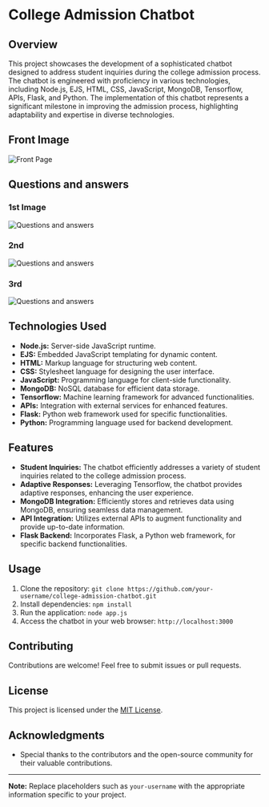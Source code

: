# College Admission Chatbot

## Overview
This project showcases the development of a sophisticated chatbot designed to address student inquiries during the college admission process. The chatbot is engineered with proficiency in various technologies, including Node.js, EJS, HTML, CSS, JavaScript, MongoDB, Tensorflow, APIs, Flask, and Python. The implementation of this chatbot represents a significant milestone in improving the admission process, highlighting adaptability and expertise in diverse technologies.

## Front Image
![Front Page](https://media.licdn.com/dms/image/D5622AQHP5QQXqqtndQ/feedshare-shrink_2048_1536/0/1695967424352?e=1706140800&v=beta&t=YSSREyoThMVWxoiUaKqCoR7G5tOiGo3CMw3SeqAAejc)

## Questions and answers
### 1st Image
![Questions and answers](https://media.licdn.com/dms/image/D5622AQETpPzdjv0qlw/feedshare-shrink_2048_1536/0/1695967424944?e=1706140800&v=beta&t=UzYuyy8QuMSJcWbN1gkLinCEsuFQiaFHXaX3lUbrs8Q)
### 2nd
![Questions and answers](https://media.licdn.com/dms/image/D5622AQFtZPyOKQePdQ/feedshare-shrink_2048_1536/0/1695967425817?e=1706140800&v=beta&t=D2haFtrIXtj9AcShF7kOc49b43uSEzR4L6JiS5giqQ4)
### 3rd
![Questions and answers](https://media.licdn.com/dms/image/D5622AQGsk8ph34DKNw/feedshare-shrink_2048_1536/0/1695967425643?e=1706140800&v=beta&t=9V04A5Fz3VY7c-P5DMqpcjj8GKx3TD0NsZLGaAGC1sw)


## Technologies Used
- **Node.js:** Server-side JavaScript runtime.
- **EJS:** Embedded JavaScript templating for dynamic content.
- **HTML:** Markup language for structuring web content.
- **CSS:** Stylesheet language for designing the user interface.
- **JavaScript:** Programming language for client-side functionality.
- **MongoDB:** NoSQL database for efficient data storage.
- **Tensorflow:** Machine learning framework for advanced functionalities.
- **APIs:** Integration with external services for enhanced features.
- **Flask:** Python web framework used for specific functionalities.
- **Python:** Programming language used for backend development.

## Features
- **Student Inquiries:** The chatbot efficiently addresses a variety of student inquiries related to the college admission process.
- **Adaptive Responses:** Leveraging Tensorflow, the chatbot provides adaptive responses, enhancing the user experience.
- **MongoDB Integration:** Efficiently stores and retrieves data using MongoDB, ensuring seamless data management.
- **API Integration:** Utilizes external APIs to augment functionality and provide up-to-date information.
- **Flask Backend:** Incorporates Flask, a Python web framework, for specific backend functionalities.

## Usage
1. Clone the repository: `git clone https://github.com/your-username/college-admission-chatbot.git`
2. Install dependencies: `npm install`
3. Run the application: `node app.js`
4. Access the chatbot in your web browser: `http://localhost:3000`

## Contributing
Contributions are welcome! Feel free to submit issues or pull requests.

## License
This project is licensed under the [MIT License](LICENSE).

## Acknowledgments
- Special thanks to the contributors and the open-source community for their valuable contributions.

---
**Note:** Replace placeholders such as `your-username` with the appropriate information specific to your project.
